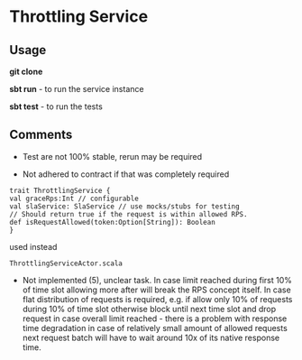 # Throttling Service


## Usage

**git clone** 

**sbt run** - to run the service instance

**sbt test** - to run the tests

## Comments
 * Test are not 100% stable, rerun may be required

 * Not adhered to contract if that was completely required
 ```
 trait ThrottlingService {
 val graceRps:Int // configurable
 val slaService: SlaService // use mocks/stubs for testing
 // Should return true if the request is within allowed RPS.
 def isRequestAllowed(token:Option[String]): Boolean
 }
 ```
 
 used instead 
 
 ```
 ThrottlingServiceActor.scala
 ```
 
 * Not implemented (5), unclear task. In case limit reached during first 10% of time slot allowing more after will break the RPS concept itself.
    In case flat distribution of requests is required, e.g. if allow only 10% of requests during 10% of time slot otherwise block until next time slot
     and drop request in case overall limit reached - there is a problem with response time degradation in case of relatively small amount of allowed requests
      next request batch will have to wait around 10x of its native response time. 
 

